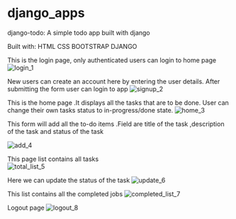# django_apps

 django-todo:
 A simple todo app built with django
 
 Built with:
HTML
CSS
BOOTSTRAP
DJANGO


This is the login page, only authenticated users can login to home page
![login_1](https://user-images.githubusercontent.com/90304655/132745772-024c33f5-f8cc-4f98-ba4d-65a23a34213f.PNG)


New users can create an account here by entering the user details. After submitting the form user can login to app
![signup_2](https://user-images.githubusercontent.com/90304655/132747841-f7fca70b-cdeb-4acd-bb04-a474278e9a8a.PNG)



This is the home page .It displays all the tasks that are to be done. User can change their own tasks status to in-progress/done state.
![home_3](https://user-images.githubusercontent.com/90304655/132749940-6d1e47e1-fb71-44cf-a953-c6eac71bab4d.PNG)

This form will add all the to-do items .Field are title of the task ,description of the task and status of the task

![add_4](https://user-images.githubusercontent.com/90304655/132745910-d107547c-20c0-448b-b9e1-4e151d2745e0.PNG)


This page list contains all tasks   
![total_list_5](https://user-images.githubusercontent.com/90304655/132745942-e20d3e9f-a63f-4933-bc75-13167836981c.PNG)

Here we can update the status of the task 
![update_6](https://user-images.githubusercontent.com/90304655/132745972-077d75b5-c9c2-4b40-9893-2bbecbf3a131.PNG)


This list contains all the completed jobs
![completed_list_7](https://user-images.githubusercontent.com/90304655/132746013-e94fefe4-e874-472d-b2f3-a2cab4573170.PNG)

Logout page
![logout_8](https://user-images.githubusercontent.com/90304655/132750241-0a149fc9-f9fd-4eb1-8fd1-8c507dcd7480.PNG)


